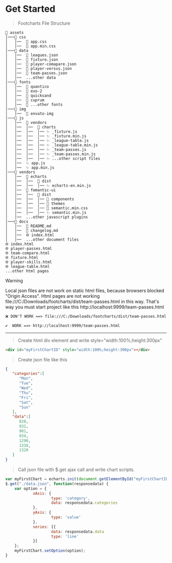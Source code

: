 # Get Started

> Footcharts File Structure
```treeview
📁 assets
│───📁 css
│   │──  🦄 app.css
│   │──  🦄 app.min.css
│───📁 data
│   │──  💾 leagues.json
│   │──  💾 fixture.json
│   │──  💾 player-comapare.json
│   │──  💾 player-versus.json
│   │──  💾 team-passes.json
│   │──  ...other data
│───📁 fonts
│   │──  📁 quantico
│   │──  📁 exo-2
│   │──  📁 quicksand
│   │──  📁 cuprum
│   │──  📁 ...other fonts
│───📁 img
│   │──  📁 envato-img
│───📁 js
│   │──  📁 vendors
│   │──  │──  📁 charts
│   │──  │──  │── ✨ _fixture.js
│   │──  │──  │── ✨ _fixture.min.js
│   │──  │──  │── ✨ _league-table.js
│   │──  │──  │── ✨ _league-table.min.js
│   │──  │──  │── ✨ _team-passes.js
│   │──  │──  │── ✨ _team-passes.min.js
│   │──  │──  │── ✨ ...other script files
│   │──  ✨ app.js
│   │──  ✨ app.min.js
│───📁 vendors
│   │──  📁 echarts
│   │──  │──  📁 dist
│   │──  │──  │── ✨ echarts-en.min.js
│   │──  📁 fomantic-ui
│   │──  │──  📁 dist
│   │──  │──  │── 📁 components
│   │──  │──  │── 📁 themes
│   │──  │──  │── 🦄 semantic.min.css
│   │──  │──  │── ✨ semantic.min.js
│   │──  ...other javascript plugins
│───📁 docs
│   │──  📄 README.md
│   │──  📄 changelog.md
│   │──  🌐 index.html
│   │──  ...other document files
🌐 index.html
🌐 player-passes.html
🌐 team-compare.html
🌐 fixture.html
🌐 player-skills.html
🌐 league-table.html
...other html pages
```
> [!WARNING]
> Local json files are not work on static html files, because browsers blocked "Origin Access". Html pages are not working file:///C:/Downloads/footcharts/dist/team-passes.html in this way. That's way you must start project like this http://localhost:9999/team-passes.html


```html
❌ DON'T WORK ==> file:///C:/Downloads/footcharts/dist/team-passes.html
```
```html
✔  WORK ==> http://localhost:9999/team-passes.html
```
----


> Create html div element and write style="width:100%;height:300px"
```html
<div id="myFirstChartID" style="width:100%;height:300px"></div>
```

> Create json file like this
```json
{
   "categories":[
      "Mon",
      "Tue",
      "Wed",
      "Thu",
      "Fri",
      "Sat",
      "Sun"
   ],
   "data":[
      820,
      932,
      901,
      934,
      1290,
      1330,
      1320
   ]
}
```
> Call json file with $.get ajax call and write chart scripts.
```javascript
var myFirstChart = echarts.init(document.getElementById("myFirstChartID"));
$.get("./data.json", function(responsedata) {
	var option = {
			xAxis: {
					type: 'category',
					data: responsedata.categories
			},
			yAxis: {
					type: 'value'
			},
			series: [{
					data: responsedata.data
					type: 'line'
			}]
	};
	myFirstChart.setOption(option);
}
```
